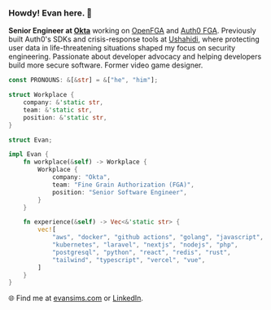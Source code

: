 ### Howdy! Evan here. 👋

**Senior Engineer at [Okta](https://okta.com)** working on [OpenFGA](https://openfga.dev) and [Auth0 FGA](https://auth0.com/fine-grained-authorization). Previously built Auth0's SDKs and crisis-response tools at [Ushahidi](https://ushahidi.com), where protecting user data in life-threatening situations shaped my focus on security engineering. Passionate about developer advocacy and helping developers build more secure software. Former video game designer.

```rust
const PRONOUNS: &[&str] = &["he", "him"];

struct Workplace {
    company: &'static str,
    team: &'static str,
    position: &'static str,
}

struct Evan;

impl Evan {
    fn workplace(&self) -> Workplace {
        Workplace {
            company: "Okta",
            team: "Fine Grain Authorization (FGA)",
            position: "Senior Software Engineer",
        }
    }

    fn experience(&self) -> Vec<&'static str> {
        vec![
            "aws", "docker", "github actions", "golang", "javascript",
            "kubernetes", "laravel", "nextjs", "nodejs", "php",
            "postgresql", "python", "react", "redis", "rust",
            "tailwind", "typescript", "vercel", "vue",
        ]
    }
}
```

🌐 Find me at [evansims.com](https://evansims.com/) or [LinkedIn](https://www.linkedin.com/in/evansims/).
